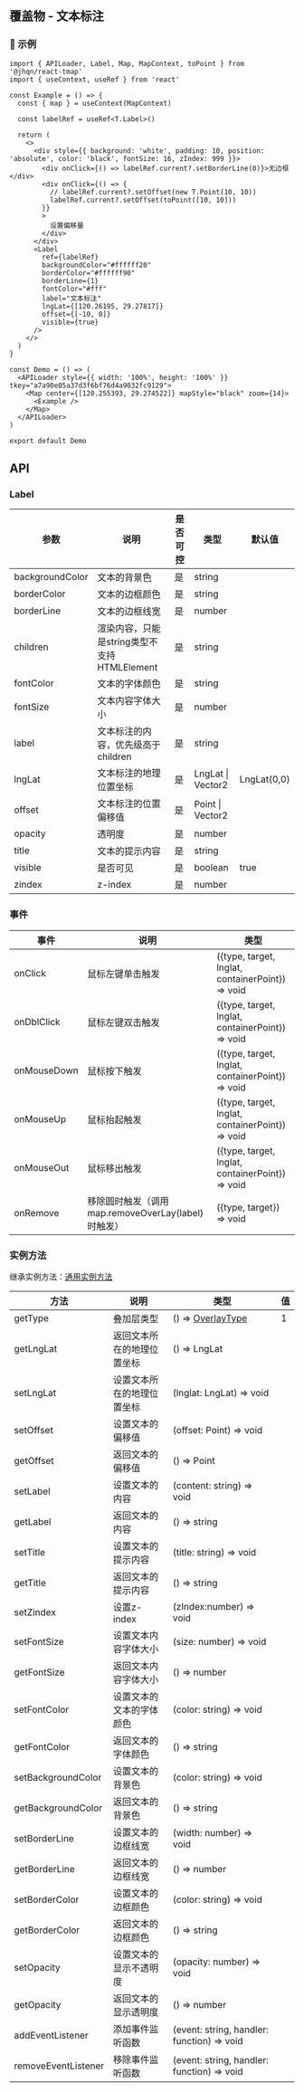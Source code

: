 ## 覆盖物 - 文本标注

### 🔨 示例
```tsx
import { APILoader, Label, Map, MapContext, toPoint } from '@jhqn/react-tmap'
import { useContext, useRef } from 'react'

const Example = () => {
  const { map } = useContext(MapContext)

  const labelRef = useRef<T.Label>()

  return (
    <>
      <div style={{ background: 'white', padding: 10, position: 'absolute', color: 'black', fontSize: 16, zIndex: 999 }}>
        <div onClick={() => labelRef.current?.setBorderLine(0)}>无边框</div>
        <div onClick={() => {
          // labelRef.current?.setOffset(new T.Point(10, 10))
          labelRef.current?.setOffset(toPoint([10, 10]))
        }}
        >
          设置偏移量
        </div>
      </div>
      <Label
        ref={labelRef}
        backgroundColor="#ffffff20"
        borderColor="#ffffff90"
        borderLine={1}
        fontColor="#fff"
        label="文本标注"
        lngLat={[120.26195, 29.27817]}
        offset={[-10, 0]}
        visible={true}
      />
    </>
  )
}

const Demo = () => (
  <APILoader style={{ width: '100%', height: '100%' }} tkey="a7a90e05a37d3f6bf76d4a9032fc9129">
    <Map center={[120.255393, 29.274522]} mapStyle="black" zoom={14}>
      <Example />
    </Map>
  </APILoader>
)

export default Demo
```

## API

### Label

| 参数            | 说明                                        | 是否可控 | 类型              | 默认值      |
| --------------- | ------------------------------------------- | -------- | ----------------- | ----------- |
| backgroundColor | 文本的背景色                                | 是       | string            |             |
| borderColor     | 文本的边框颜色                              | 是       | string            |             |
| borderLine      | 文本的边框线宽                              | 是       | number            |             |
| children        | 渲染内容，只能是string类型不支持HTMLElement | 是       | string            |             |
| fontColor       | 文本的字体颜色                              | 是       | string            |             |
| fontSize        | 文本内容字体大小                            | 是       | number            |             |
| label           | 文本标注的内容，优先级高于children          | 是       | string            |             |
| lngLat          | 文本标注的地理位置坐标                      | 是       | LngLat \| Vector2 | LngLat(0,0) |
| offset          | 文本标注的位置偏移值                        | 是       | Point \| Vector2  |             |
| opacity         | 透明度                                      | 是       | number            |             |
| title           | 文本的提示内容                              | 是       | string            |             |
| visible         | 是否可见                                    | 是       | boolean           | true        |
| zindex          | z-index                                     | 是       | number            |             |

### 事件

| 事件        | 说明                                               | 类型                                             |
| ----------- | -------------------------------------------------- | ------------------------------------------------ |
| onClick     | 鼠标左键单击触发                                   | ({type, target, lnglat, containerPoint}) => void |
| onDblClick  | 鼠标左键双击触发                                   | ({type, target, lnglat, containerPoint}) => void |
| onMouseDown | 鼠标按下触发                                       | ({type, target, lnglat, containerPoint}) => void |
| onMouseUp   | 鼠标抬起触发                                       | ({type, target, lnglat, containerPoint}) => void |
| onMouseOut  | 鼠标移出触发                                       | ({type, target, lnglat, containerPoint}) => void |
| onRemove    | 移除圆时触发（调用map.removeOverLay(label)时触发） | ({type, target}) => void                         |

### 实例方法

继承实例方法：[通用实例方法](/packages/react/src/overlay/index.zh-CN.md#实例方法)

| 方法                | 说明                       | 类型                                                                        | 值  |
| ------------------- | -------------------------- | --------------------------------------------------------------------------- | --- |
| getType             | 叠加层类型                 | () => [OverlayType](/packages/react/src/overlay/index.zh-CN.md#overlaytype) | 1   |
| getLngLat           | 返回文本所在的地理位置坐标 | () => LngLat                                                                |     |
| setLngLat           | 设置文本所在的地理位置坐标 | (lnglat: LngLat) => void                                                    |     |
| setOffset           | 设置文本的偏移值           | (offset: Point) => void                                                     |     |
| getOffset           | 返回文本的偏移值           | () => Point                                                                 |     |
| setLabel            | 设置文本的内容             | (content: string) => void                                                   |     |
| getLabel            | 返回文本的内容             | () => string                                                                |     |
| setTitle            | 设置文本的提示内容         | (title: string) => void                                                     |     |
| getTitle            | 返回文本的提示内容         | () => string                                                                |     |
| setZindex           | 设置z-index                | (zIndex:number) => void                                                     |     |
| setFontSize         | 设置文本内容字体大小       | (size: number) => void                                                      |     |
| getFontSize         | 返回文本内容字体大小       | () => number                                                                |     |
| setFontColor        | 设置文本的文本的字体颜色   | (color: string) => void                                                     |     |
| getFontColor        | 返回文本的字体颜色         | () => string                                                                |     |
| setBackgroundColor  | 设置文本的背景色           | (color: string) => void                                                     |     |
| getBackgroundColor  | 返回文本的背景色           | () => string                                                                |     |
| setBorderLine       | 设置文本的边框线宽         | (width: number) => void                                                     |     |
| getBorderLine       | 返回文本的边框线宽         | () => number                                                                |     |
| setBorderColor      | 设置文本的边框颜色         | (color: string) => void                                                     |     |
| getBorderColor      | 返回文本的边框颜色         | () => string                                                                |     |
| setOpacity          | 设置文本的显示不透明度     | (opacity: number) => void                                                   |     |
| getOpacity          | 返回文本的显示透明度       | () => number                                                                |     |
| addEventListener    | 添加事件监听函数           | (event: string, handler: function) => void                                  |     |
| removeEventListener | 移除事件监听函数           | (event: string, handler: function) => void                                  |     |
